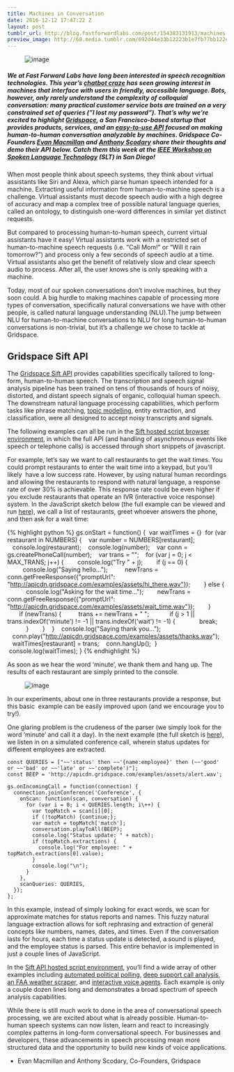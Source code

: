```yaml
---
title: Machines in Conversation
date: 2016-12-12 17:47:22 Z
layout: post
tumblr_url: http://blog.fastforwardlabs.com/post/154383131913/machines-in-conversation
preview_image: http://68.media.tumblr.com/692d44e33b12223b1e7fb77bb122ec99/tumblr_inline_oi327sddi71ta78fg_540.png
---
```


<figure data-orig-width="430" data-orig-height="327" class="tmblr-full"><img src="http://68.media.tumblr.com/692d44e33b12223b1e7fb77bb122ec99/tumblr_inline_oi327sddi71ta78fg_540.png" alt="image" data-orig-width="430" data-orig-height="327"/></figure>

##### We at Fast Forward Labs have long been interested in speech recognition technologies. This year’s <a href="https://www.oreilly.com/ideas/an-overview-of-the-bot-landscape">chatbot craze</a> has seen growing interest in machines that interface with users in friendly, accessible language. Bots, however, only rarely understand the complexity of colloquial conversation: many practical customer service bots are trained on a very constrained set of queries (”I lost my password”). That’s why we’re excited to highlight <a href="https://www.gridspace.com/">Gridspace</a>, a San Francisco-based startup that provides products, services, and an <a href="https://api.gridspace.com/scripts/try">easy-to-use API</a> focused on making human-to-human conversation analyzable by machines. Gridspace Co-Founders <a href="https://www.linkedin.com/in/evan-macmillan-60716b71">Evan Macmillan</a> and <a href="https://www.linkedin.com/in/scodary"> Anthony Scodary</a> share their thoughts and demo their API below. Catch them this week at the <a href="http://www.slt2016.org/">IEEE Workshop on Spoken Language Technology</a> (SLT) in San Diego!

When most people think about speech systems, they think about virtual assistants like Siri and Alexa, which parse human speech intended for a machine. Extracting useful information from human-to-machine speech is a challenge. Virtual assistants must decode speech audio with a high degree of accuracy and map a complex tree of possible natural language queries, called an ontology, to distinguish one-word differences in similar yet distinct requests.

But compared to processing human-to-human speech, current virtual assistants have it easy! Virtual assistants work with a restricted set of human-to-machine speech requests (i.e. “Call Mom!” or “Will it rain tomorrow?”) and process only a few seconds of speech audio at a time. Virtual assistants also get the benefit of relatively slow and clear speech audio to process. After all, the user knows she is only speaking with a machine.

Today, most of our spoken conversations don’t involve machines, but they soon could. A big hurdle to making machines capable of processing more types of conversation, specifically natural conversations we have with other people, is called natural language understanding (NLU).The jump between NLU for human-to-machine conversations to NLU for long human-to-human conversations is non-trivial, but it’s a challenge we chose to tackle at Gridspace.

## Gridspace Sift API

The <a href="https://api.gridspace.com/scripts/try">Gridspace Sift API</a> provides capabilities specifically tailored to long-form, human-to-human speech. The transcription and speech signal analysis pipeline has been trained on tens of thousands of hours of noisy, distorted, and distant speech signals of organic, colloquial human speech. The downstream natural language processing capabilities, which perform tasks like phrase matching, <a href="https://www.cs.princeton.edu/~blei/papers/Blei2012.pdf">topic modelling</a>, entity extraction, and classification, were all designed to accept noisy transcripts and signals.

The following examples can all be run in the <a href="https://api.gridspace.com/scripts/try">Sift hosted script browser environment</a>, in which the full API (and handling of asynchronous events like speech or telephone calls) is accessed through short snippets of javascript.

For example, let’s say we want to call restaurants to get the wait times. You could prompt restaurants to enter the wait time into a keypad, but you’ll likely  have a low success rate. However, by using natural human recordings and allowing the restaurants to respond with natural language, a response rate of over 30% is achievable. This response rate could be even higher if you exclude restaurants that operate an IVR (interactive voice response) system. In the JavaScript sketch below (the full example can be viewed and run <a href="https://api.gridspace.com/scripts/try#waittimes">here</a>), we call a list of restaurants, greet whoever answers the phone, and then ask for a wait time:

{% highlight python %}
gs.onStart = function() {
  var waitTimes = {}
  for (var restaurant in NUMBERS) {
    var number = NUMBERS[restaurant];
    console.log(restaurant);
    console.log(number);
    var conn = gs.createPhoneCall(number);
    var trans = "";
    for (var j = 0; j &lt; MAX_TRANS; j++) {
        console.log("Try " + j);
        if (j == 0) {
          console.log("Saying hello...");
          newTrans = conn.getFreeResponse({"promptUrl": "http://apicdn.gridspace.com/examples/assets/hi_there.wav"});
        } else {
            console.log("Asking for the wait time...");
        newTrans = conn.getFreeResponse({"promptUrl": "http://apicdn.gridspace.com/examples/assets/wait_time.wav"});
        }
        if (newTrans) {
          trans += newTrans + " ";
            if (j &gt; 1 || trans.indexOf('minute') != -1 || trans.indexOf('wait') != -1) {
              break;
            }
        }
    }
    console.log("Saying thank you...");
    conn.play("http://apicdn.gridspace.com/examples/assets/thanks.wav");
    waitTimes[restaurant] = trans;
    conn.hangUp();
  }
  console.log(waitTimes);
}
{% endhighlight %}

As soon as we hear the word ‘minute’, we thank them and hang up. The results of each restaurant are simply printed to the console.

<figure data-orig-width="582" data-orig-height="171" class="tmblr-full"><img src="http://68.media.tumblr.com/5fc1eb13a3557ad08a4f13da6137c81a/tumblr_inline_oi32mhT1hZ1ta78fg_540.png" alt="image" data-orig-width="582" data-orig-height="171"/></figure>

In our experiments, about one in three restaurants provide a response, but this basic  example can be easily improved upon (and we encourage you to try!).

One glaring problem is the crudeness of the parser (we simply look for the word ‘minute’ and call it a day). In the next example (the full sketch is <a href="https://api.gridspace.com/scripts/try#statusUpdate">here</a>), we listen in on a simulated conference call, wherein status updates for different employees are extracted.

<pre class="prettyprint"><code>const QUERIES = ["~~'status' then ~~'{name:employee}' then (~~'good' or ~~'bad' or ~~'late' or ~~'complete')"];
const BEEP = 'http://apicdn.gridspace.com/examples/assets/alert.wav';

gs.onIncomingCall = function(connection) {
  connection.joinConference('Conference', {
    onScan: function(scan, conversation) {
      for (var i = 0; i &lt; QUERIES.length; i\++) {
        var topMatch = scan[i][0];
        if (!topMatch) {continue;};
        var match = topMatch['match'];
        conversation.playToAll(BEEP);
        console.log("Status update: " + match);
        if (topMatch.extractions) {
          console.log("For employee: " + topMatch.extractions[0].value);
        }
        console.log("\n");
      }
    },
    scanQueries: QUERIES,
  });
};</code></pre>

In this example, instead of simply looking for exact words, we scan for approximate matches for status reports and names. This fuzzy natural language extraction allows for soft rephrasing and extraction of general concepts like numbers, names, dates, and times. Even if the conversation lasts for hours, each time a status update is detected, a sound is played, and the employee status is parsed. This entire behavior is implemented in just a couple lines of JavaScript.

In the <a href="https://api.gridspace.com/scripts/try">Sift API hosted script environment</a>, you’ll find a wide array of other examples including <a href="https://api.gridspace.com/scripts/try#politicalsurvey">automated political polling</a>, <a href="https://api.gridspace.com/scripts/try#callgrading">deep support call analysis</a>, <a href="https://api.gridspace.com/scripts/try#weather">an FAA weather scraper</a>, and <a href="https://api.gridspace.com/scripts/try#ivrSystem">interactive voice agents</a>. Each example is only a couple dozen lines long and demonstrates a broad spectrum of speech analysis capabilities.

While there is still much work to done in the area of conversational speech processing, we are excited about what is already possible. Human-to-human speech systems can now listen, learn and react to increasingly complex patterns in long-form conversational speech. For businesses and developers, these advancements in speech processing mean more structured data and the opportunity to build new kinds of voice applications.

- Evan Macmillan and Anthony Scodary, Co-Founders, Gridspace

